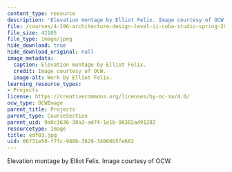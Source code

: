 ```yaml
---
content_type: resource
description: 'Elevation montage by Elliot Felix. Image courtesy of OCW. '
file: /courses/4-196-architecture-design-level-ii-cuba-studio-spring-2004/06f31e50f7fc988b362934066b5fe662_edf03.jpg
file_size: 42105
file_type: image/jpeg
hide_download: true
hide_download_original: null
image_metadata:
  caption: Elevation montage by Elliot Felix.
  credit: Image courtesy of OCW.
  image-alt: Work by Elliot Felix.
learning_resource_types:
- Projects
license: https://creativecommons.org/licenses/by-nc-sa/4.0/
ocw_type: OCWImage
parent_title: Projects
parent_type: CourseSection
parent_uid: 9a0c3636-30a3-ad74-1e1b-96382ad91282
resourcetype: Image
title: edf03.jpg
uid: 06f31e50-f7fc-988b-3629-34066b5fe662
---
```

Elevation montage by Elliot Felix. Image courtesy of OCW. 